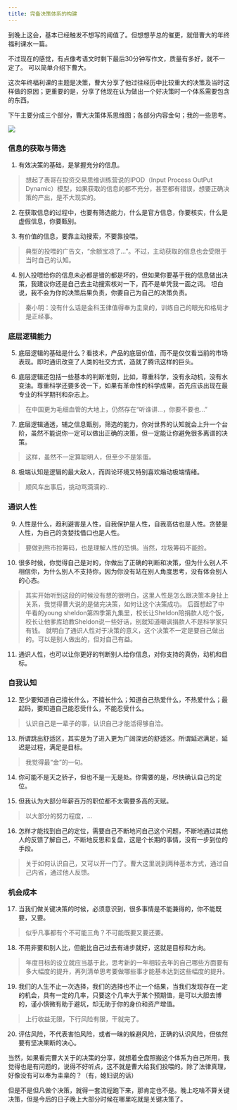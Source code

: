 ```yaml
---
title: 完备决策体系的构建
---
```


到晚上这会，基本已经触发不想写的阈值了。但想想芋总的催更，就借曹大的年终福利课水一篇。

不过现在的感觉，有点像考语文时剩下最后30分钟写作文，质量有多好，就不一定了。
可以简单介绍下曹大。

这次年终福利课的主题是决策，曹大分享了他过往经历中比较重大的决策及当时这样做的原因；更重要的是，分享了他现在认为做出一个好决策时一个体系需要包含的东西。

下午主要分成三个部分，曹大决策体系思维图；各部分内容金句；我的一些思考。

![](https://i.loli.net/2021/02/28/GB5kLTQRXvnAz9q.png)


### 信息的获取与筛选

1. 有效决策的基础，是掌握充分的信息。
> 想起了表哥在投资交易思维训练营说的IPOD（Input Process OutPut Dynamic）模型，如果获取的信息的都不充分，甚至都有错误，想要正确决策的产出，是不大现实的。

2. 在获取信息的过程中，也要有筛选能力，什么是官方信息，你要核实，什么是虚假信息，你要甄别。

3. 有价值的信息，要靠主动搜索，不要靠投喂。
> 典型的投喂的广告文，“余额宝凉了...”。不过，主动获取的信息也会受限于当时自己的认知。

4. 别人投喂给你的信息未必都是错的都是坏的，但如果你要基于我的信息做出决策，我建议你还是自己去主动搜索核对一下，而不是单凭我一面之词。
   坦白说，我不会为你的决策后果负责，你要自己为自己的决策负责。
> 秦小明：没有什么话是金科玉律值得奉为圭臬的，训练自己的眼光和格局才是正经事。 


### 底层逻辑能力

5. 底层逻辑的基础是什么？看技术，产品的底层价值，而不是仅仅看当前的市场表现。即时通讯改变了人类的社交方式，造就了腾讯这样的巨头。

6. 底层逻辑还包括一些基本的判断准则，比如，尊重科学，没有永动机，没有水变油。尊重科学还要多说一下，如果有革命性的科学成果，首先应该出现在最专业的科学期刊和杂志上。
> 在中国更为毛细血管的大地上，仍然存在“听谁讲...，你要不要也...”

7. 底层逻辑通透，辅之信息甄别，筛选的能力，你对世界的认知就会上升一个台阶，虽然不能说你一定可以做出正确的决策，但一定能让你避免很多离谱的决策。
> 这样，虽然不一定算聪明人，但至少不是笨蛋。

8. 极端认知是逻辑的最大敌人，而舆论环境又特别喜欢煽动极端情绪。
> 顺风车出事后，挑动骂滴滴的..

### 通识人性

9. 人性是什么，趋利避害是人性，自我保护是人性，自我高估也是人性。贪婪是人性，为自己的贪婪找借口也是人性。
> 要做到熊市捡筹码，也是理解人性的恐惧。当然，垃圾筹码不能捡。

10. 很多时候，你觉得自己是对的，你做出了正确的判断和决策，但为什么别人不相信你，为什么别人不支持你，因为你没有站在别人角度思考，没有体会别人的心态。
> 其实开始听到这段的时候没有想的很明白，这里人性是怎么跟决策本身扯上关系，我觉得曹大说的是做完决策，如何让这个决策成功。
> 后面想起了中午看的young sheldon第四季第九集里，校长让Sheldon陪捐款人吃个饭，校长让他爹库珀教Sheldon说一些好话，别就知道嘲讽捐款人不是科学家只有钱。
> 就明白了通识人性对于决策的意义，这个决策不一定是要自己做出的。可以是别人做出的，但对自己有益。

11. 通识人性，也可以让你更好的判断别人给你信息，对你支持的真伪，动机和目标。

### 自我认知

12. 至少要知道自己擅长什么，不擅长什么；知道自己热爱什么，不热爱什么；最起码，要知道自己能忍受什么，不能忍受什么。
> 认识自己是一辈子的事，认识自己才能活得够自洽。

13. 所谓跳出舒适区，其实是为了进入更为广阔深远的舒适区。所谓延迟满足，延迟是过程，满足是目标。
> 我觉得最“金”的一句。

14. 你可能不是天之骄子，但也不是一无是处。你需要的是，尽快确认自己的定位。

15. 但我认为大部分年薪百万的职位都不太需要多高的天赋。
> 以大部分的努力程度，...

16. 怎样才能找到自己的定位，需要自己不断地问自己这个问题，不断地通过其他人的反馈了解自己，不断地反思和复盘，这是个长期的事情，没有一步到位的手段。
> 关于如何认识自己，又可以开一门了。曹大这里说到两种基本方式，通过自己内省，通过他人反馈。

### 机会成本

17. 当我们做关键决策的时候，必须意识到，很多事情是不能兼得的，你不能既要，又要。
> 似乎凡事都有个不可能三角？不可能既要又要还要。

18. 不用非要和别人比，但能比自己过去有进步就好，这就是目标和方向。
> 年度目标的设立就应当基于此，思考新的一年相较去年的自己哪些方面要有多大幅度的提升，再列清单思考要做哪些事才能基本达到这些幅度的提升。

19. 我们的人生不止一次选择，我们的选择也不止一个结果，当我们发现存在一定的机会，具有一定的几率，只要这个几率大于某个预期值，是可以大胆去博的，谨小慎微有助于避坑，却无助于你的身价和资产增值。
> 上行收益无限，下行风险有限，干就完了。

20. 评估风险，不代表害怕风险，或者一昧的躲避风险，正确的认识风险，但依然要有坚决果断的决心。

当然，如果看完曹大关于的决策的分享，就想着全盘照搬这个体系为自己所用，我觉得也是有问题的，说得不好听点，这不就是曹大给我们投喂的。除了法律真理，好像没有可以奉为圭臬的？（有，媳妇说的话）

但是不是但凡做个决策，就得一套流程跑下来，那肯定也不是。晚上吃啥不算关键决策，但是今后的日子晚上大部分时候在哪里吃就是关键决策了。
